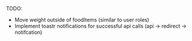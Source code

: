 TODO:
- Move weight outside of foodItems (similar to user roles)
- Implement toastr notifications for successful api calls (api -> redirect -> notifcation)
